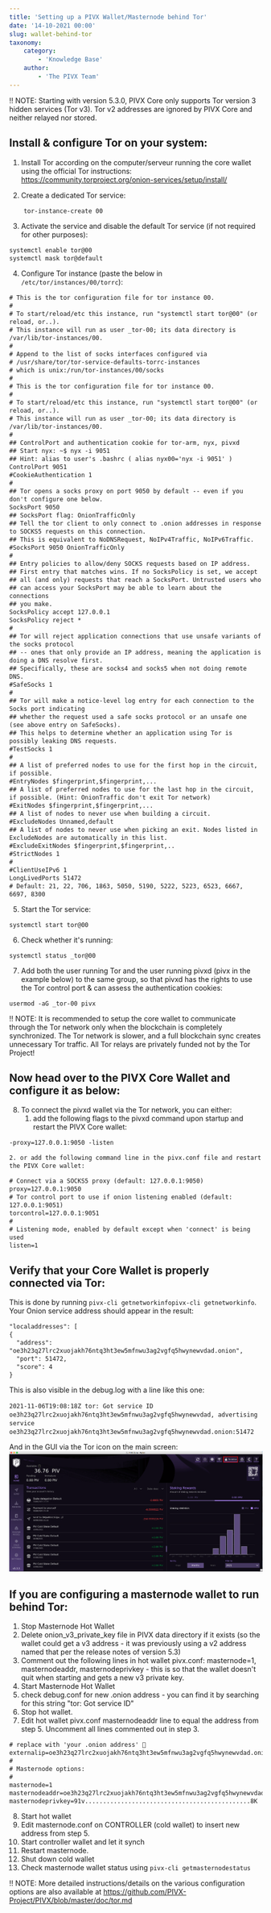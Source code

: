 ```yaml
---
title: 'Setting up a PIVX Wallet/Masternode behind Tor'
date: '14-10-2021 00:00'
slug: wallet-behind-tor
taxonomy:
    category:
        - 'Knowledge Base'
    author:
        - 'The PIVX Team'
---
```


!! NOTE: Starting with version 5.3.0, PIVX Core only supports Tor version 3 hidden services (Tor v3). Tor v2 addresses are ignored by PIVX Core and neither relayed nor stored.

## Install & configure Tor on your system:

1. Install Tor according on the computer/serveur running the core wallet using the official Tor instructions: https://community.torproject.org/onion-services/setup/install/

2. Create a dedicated Tor service:
```
	tor-instance-create 00
```
3. Activate the service and disable the default Tor service (if not required for other purposes):
```
systemctl enable tor@00
systemctl mask tor@default
```
4. Configure Tor instance (paste the below in ```/etc/tor/instances/00/torrc```):
```
# This is the tor configuration file for tor instance 00.
#
# To start/reload/etc this instance, run "systemctl start tor@00" (or reload, or..).
# This instance will run as user _tor-00; its data directory is /var/lib/tor-instances/00.
#
# Append to the list of socks interfaces configured via
# /usr/share/tor/tor-service-defaults-torrc-instances
# which is unix:/run/tor-instances/00/socks
#
# This is the tor configuration file for tor instance 00.
#
# To start/reload/etc this instance, run "systemctl start tor@00" (or reload, or..).
# This instance will run as user _tor-00; its data directory is /var/lib/tor-instances/00.
#
## ControlPort and authentication cookie for tor-arm, nyx, pivxd
## Start nyx: ~$ nyx -i 9051
## Hint: alias to user's .bashrc ( alias nyx00='nyx -i 9051' )
ControlPort 9051
#CookieAuthentication 1
#
## Tor opens a socks proxy on port 9050 by default -- even if you don't configure one below.
SocksPort 9050
## SocksPort flag: OnionTrafficOnly
## Tell the tor client to only connect to .onion addresses in response to SOCKS5 requests on this connection.
## This is equivalent to NoDNSRequest, NoIPv4Traffic, NoIPv6Traffic.
#SocksPort 9050 OnionTrafficOnly
#
## Entry policies to allow/deny SOCKS requests based on IP address.
## First entry that matches wins. If no SocksPolicy is set, we accept
## all (and only) requests that reach a SocksPort. Untrusted users who
## can access your SocksPort may be able to learn about the connections
## you make.
SocksPolicy accept 127.0.0.1
SocksPolicy reject *
#
## Tor will reject application connections that use unsafe variants of the socks protocol
## -- ones that only provide an IP address, meaning the application is doing a DNS resolve first.
## Specifically, these are socks4 and socks5 when not doing remote DNS.
#SafeSocks 1
#
## Tor will make a notice-level log entry for each connection to the Socks port indicating
## whether the request used a safe socks protocol or an unsafe one (see above entry on SafeSocks).
## This helps to determine whether an application using Tor is possibly leaking DNS requests.
#TestSocks 1
#
## A list of preferred nodes to use for the first hop in the circuit, if possible.
#EntryNodes $fingerprint,$fingerprint,...
## A list of preferred nodes to use for the last hop in the circuit, if possible. (Hint: OnionTraffic don't exit Tor network)
#ExitNodes $fingerprint,$fingerprint,...
## A list of nodes to never use when building a circuit.
#ExcludeNodes Unnamed,default
## A list of nodes to never use when picking an exit. Nodes listed in ExcludeNodes are automatically in this list.
#ExcludeExitNodes $fingerprint,$fingerprint,..
#StrictNodes 1
#
#ClientUseIPv6 1
LongLivedPorts 51472
# Default: 21, 22, 706, 1863, 5050, 5190, 5222, 5223, 6523, 6667, 6697, 8300 
```
5. Start the Tor service:
```
systemctl start tor@00
```
6. Check whether it's running:
```
systemctl status _tor@00
```

7.  Add both the user running Tor and the user running pivxd (pivx in the example below) to the same group, so that pivxd has the rights to use the Tor control port & can assess the authentication cookies:
```
usermod -aG _tor-00 pivx
```

!! NOTE: It is recommended to setup the core wallet to communicate through the Tor network only when the blockchain is completely synchronized. The Tor network is slower, and a full blockchain sync creates unnecessary Tor traffic. All Tor relays are privately funded not by the Tor Project!

## Now head over to the PIVX Core Wallet and configure it as below:

8. To connect the pivxd wallet via the Tor network, you can either:
	1. add the following flags to the pivxd command upon startup and restart the PIVX Core wallet:
```
-proxy=127.0.0.1:9050 -listen
```
	2. or add the following command line in the pivx.conf file and restart the PIVX Core wallet:
```
# Connect via a SOCKS5 proxy (default: 127.0.0.1:9050)
proxy=127.0.0.1:9050
# Tor control port to use if onion listening enabled (default: 127.0.0.1:9051)
torcontrol=127.0.0.1:9051
#
# Listening mode, enabled by default except when 'connect' is being used
listen=1
```

## Verify that your Core Wallet is properly connected via Tor:

This is done by running `pivx-cli getnetworkinfopivx-cli getnetworkinfo`. Your Onion service address should appear in the result:
```
"localaddresses": [
{
  "address": "oe3h23q27lrc2xuojakh76ntq3ht3ew5mfnwu3ag2vgfq5hwynewvdad.onion",
  "port": 51472,
  "score": 4
}
```

This is also visible in the debug.log with a line like this one:

`2021-11-06T19:08:18Z tor: Got service ID oe3h23q27lrc2xuojakh76ntq3ht3ew5mfnwu3ag2vgfq5hwynewvdad, advertising service oe3h23q27lrc2xuojakh76ntq3ht3ew5mfnwu3ag2vgfq5hwynewvdad.onion:51472`

And in the GUI via the Tor icon on the main screen:
![1.tor_active](1.tor_active.png?classes=center&resize=600)

## If you are configuring a masternode wallet to run behind Tor:

1. Stop Masternode Hot Wallet
2. Delete onion_v3_private_key file in PIVX data directory if it exists (so the wallet could get a v3 address - it was previously using a v2 address named that per the release notes of version 5.3)
3. Comment out the following lines in hot wallet pivx.conf: masternode=1, masternodeaddr, masternodeprivkey - this is so that the wallet doesn't quit when starting and gets a new v3 private key.
4. Start Masternode Hot Wallet
5. check debug.conf for new .onion address - you can find it by searching for this string "tor: Got service ID"
6. Stop hot wallet.
7. Edit hot wallet pivx.conf masternodeaddr line to equal the address from step 5. Uncomment all lines commented out in step 3.
  ```
  # replace with 'your .onion address' 🔻
  externalip=oe3h23q27lrc2xuojakh76ntq3ht3ew5mfnwu3ag2vgfq5hwynewvdad.onion
  #	
  # Masternode options:
  #
  masternode=1
  masternodeaddr=oe3h23q27lrc2xuojakh76ntq3ht3ew5mfnwu3ag2vgfq5hwynewvdad.onion
  masternodeprivkey=91v..............................................8K
  ```
8. Start hot wallet
9. Edit masternode.conf on CONTROLLER (cold wallet) to insert new address from step 5.
10. Start controller wallet and let it synch
11. Restart masternode.
12. Shut down cold wallet
13. Check masternode wallet status using `pivx-cli getmasternodestatus`


!! NOTE: More detailed instructions/details on the various configuration options are also available at https://github.com/PIVX-Project/PIVX/blob/master/doc/tor.md
